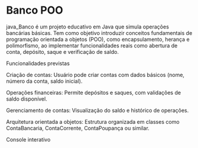 # Banco POO
java_Banco é um projeto educativo em Java que simula operações bancárias básicas. 
Tem como objetivo introduzir conceitos fundamentais de programação orientada a objetos (POO), 
como encapsulamento, herança e polimorfismo, ao implementar funcionalidades reais como abertura de conta, 
depósito, saque e verificação de saldo.

Funcionalidades previstas

Criação de contas: Usuário pode criar contas com dados básicos (nome, número da conta, saldo inicial).

Operações financeiras: Permite depósitos e saques, com validações de saldo disponível.

Gerenciamento de contas: Visualização do saldo e histórico de operações.

Arquitetura orientada a objetos: Estrutura organizada em classes como ContaBancaria, ContaCorrente, ContaPoupança ou similar.

Console interativo
